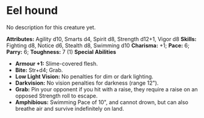 # Eel hound

No description for this creature yet.

**Attributes:** Agility d10, Smarts d4, Spirit d8, Strength d12+1, Vigor
d8
**Skills:** Fighting d8, Notice d6, Stealth d8, Swimming d10
**Charisma:** +1; **Pace:** 6; **Parry:** 6; **Toughness:** 7 (1)
**Special Abilities**

- **Armour +1:** Slime-covered flesh.
- **Bite:** Str+d4; Grab.
- **Low Light Vision:** No penalties for dim or dark lighting.
- **Darkvision:** No vision penalties for darkness (range 12").
- **Grab:** Pin your opponent if you hit with a raise, they require a
raise on an opposed Strength roll to escape.
- **Amphibious:** Swimming Pace of 10", and cannot drown, but can also
breathe air and survive indefinitely on land.
